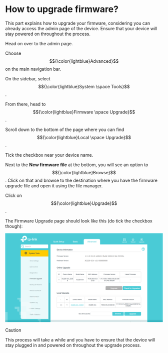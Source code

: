 # How to upgrade firmware?
This part explains how to upgrade your firmware, considering you can already access the admin page of the device. Ensure that your device will stay powered on throughout the process.

Head on over to the admin page.

Choose $${\color{lightblue}Advanced}$$ on the main navigation bar.

On the sidebar, select $${\color{lightblue}System \space Tools}$$.

From there, head to $${\color{lightblue}Firmware \space Upgrade}$$.

Scroll down to the bottom of the page where you can find $${\color{lightblue}Local \space Upgrade}$$.

Tick the checkbox near your device name.

Next to the **New firmware file** at the bottom, you will see an option to $${\color{lightblue}Browse}$$. Click on that and browse to the destination where you have the firmware upgrade file and open it using the file manager.

Click on $${\color{lightblue}Upgrade}$$.

The Firmware Upgrade page should look like this (do tick the checkbox though):

![Firmware Upgrade](images/firmware-upgrade.png)

> [!CAUTION]
> This process will take a while and you have to ensure that the device will stay plugged in and powered on throughout the upgrade process.
